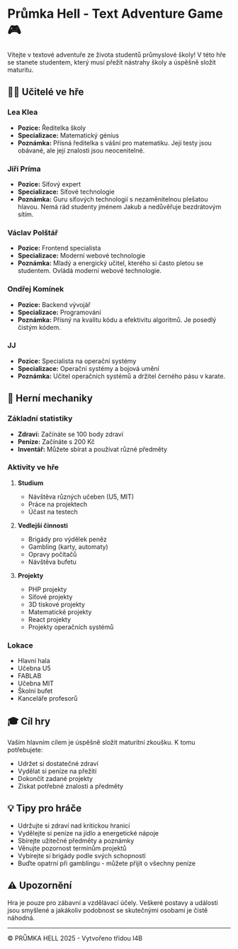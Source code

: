# Průmka Hell - Text Adventure Game 🎮

Vítejte v textové adventuře ze života studentů průmyslové školy! V této hře se stanete studentem, který musí přežít nástrahy školy a úspěšně složit maturitu.

## 👨‍🏫 Učitelé ve hře

### Lea Klea

- **Pozice:** Ředitelka školy
- **Specializace:** Matematický génius
- **Poznámka:** Přísná ředitelka s vášní pro matematiku. Její testy jsou obávané, ale její znalosti jsou neocenitelné.

### Jiří Príma

- **Pozice:** Síťový expert
- **Specializace:** Síťové technologie
- **Poznámka:** Guru síťových technologií s nezaměnitelnou plešatou hlavou. Nemá rád studenty jménem Jakub a nedůvěřuje bezdrátovým sítím.

### Václav Polštář

- **Pozice:** Frontend specialista
- **Specializace:** Moderní webové technologie
- **Poznámka:** Mladý a energický učitel, kterého si často pletou se studentem. Ovládá moderní webové technologie.

### Ondřej Komínek

- **Pozice:** Backend vývojář
- **Specializace:** Programování
- **Poznámka:** Přísný na kvalitu kódu a efektivitu algoritmů. Je posedlý čistým kódem.

### JJ

- **Pozice:** Specialista na operační systémy
- **Specializace:** Operační systémy a bojová umění
- **Poznámka:** Učitel operačních systémů a držitel černého pásu v karate.

## 🎯 Herní mechaniky

### Základní statistiky

- **Zdraví:** Začínáte se 100 body zdraví
- **Peníze:** Začínáte s 200 Kč
- **Inventář:** Můžete sbírat a používat různé předměty

### Aktivity ve hře

1. **Studium**

   - Návštěva různých učeben (U5, MIT)
   - Práce na projektech
   - Účast na testech

2. **Vedlejší činnosti**

   - Brigády pro výdělek peněz
   - Gambling (karty, automaty)
   - Opravy počítačů
   - Návštěva bufetu

3. **Projekty**
   - PHP projekty
   - Síťové projekty
   - 3D tiskové projekty
   - Matematické projekty
   - React projekty
   - Projekty operačních systémů

### Lokace

- Hlavní hala
- Učebna U5
- FABLAB
- Učebna MIT
- Školní bufet
- Kanceláře profesorů

## 🎓 Cíl hry

Vaším hlavním cílem je úspěšně složit maturitní zkoušku. K tomu potřebujete:

- Udržet si dostatečné zdraví
- Vydělat si peníze na přežití
- Dokončit zadané projekty
- Získat potřebné znalosti a předměty

## 💡 Tipy pro hráče

- Udržujte si zdraví nad kritickou hranicí
- Vydělejte si peníze na jídlo a energetické nápoje
- Sbírejte užitečné předměty a poznámky
- Věnujte pozornost termínům projektů
- Vybírejte si brigády podle svých schopností
- Buďte opatrní při gamblingu - můžete přijít o všechny peníze

## ⚠️ Upozornění

Hra je pouze pro zábavní a vzdělávací účely. Veškeré postavy a události jsou smyšlené a jakákoliv podobnost se skutečnými osobami je čistě náhodná.

---

© PRŮMKA HELL 2025 - Vytvořeno třídou I4B
